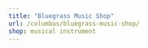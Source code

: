 ```yaml
---
title: "Bluegrass Music Shop"
url: /columbus/bluegrass-music-shop/
shop: musical instrument
---
```

